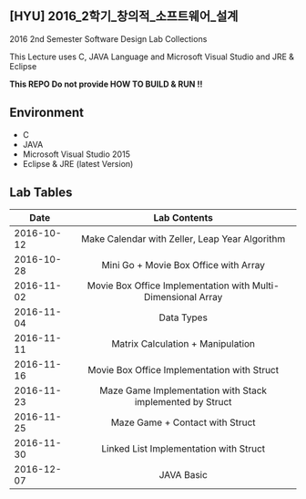 ## [HYU] 2016_2학기_창의적_소프트웨어_설계

2016 2nd Semester Software Design Lab Collections

This Lecture uses C, JAVA Language and Microsoft Visual Studio and JRE & Eclipse

**This REPO Do not provide HOW TO BUILD & RUN !!**

## Environment

- C
- JAVA
- Microsoft Visual Studio 2015
- Eclipse & JRE (latest Version)

## Lab Tables

| Date   |      Lab Contents      |
|----------|:-------------:|
| 2016-10-12 | Make Calendar with Zeller, Leap Year Algorithm |
| 2016-10-28 | Mini Go + Movie Box Office with Array |
| 2016-11-02 | Movie Box Office Implementation with Multi-Dimensional Array |
| 2016-11-04 | Data Types |
| 2016-11-11 | Matrix Calculation + Manipulation |
| 2016-11-16 | Movie Box Office Implementation with Struct |
| 2016-11-23 | Maze Game Implementation with Stack implemented by Struct |
| 2016-11-25 | Maze Game + Contact with Struct |
| 2016-11-30 | Linked List Implementation with Struct |
| 2016-12-07 | JAVA Basic |
